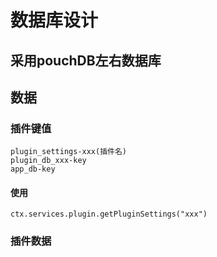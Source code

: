 # 数据库设计
## 采用pouchDB左右数据库
## 数据
### 插件键值
```
plugin_settings-xxx(插件名)
plugin_db_xxx-key 
app_db-key
```
#### 使用
```
ctx.services.plugin.getPluginSettings("xxx")
```
### 插件数据

```
```